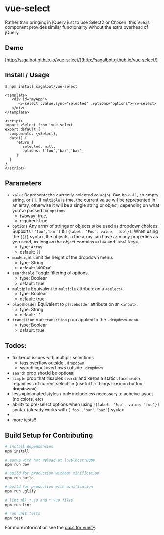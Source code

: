 # vue-select

Rather than bringing in jQuery just to use Select2 or Chosen, this Vue.js component provides similar functionality without the extra overhead of jQuery.

## Demo
[http://sagalbot.github.io/vue-select/](http://sagalbot.github.io/vue-select/)

## Install / Usage
``` bash
$ npm install sagalbot/vue-select
```

```
<template>
   <div id="myApp">
      <v-select :value.sync="selected" :options="options"></v-select>
   </div>
</template>

<script>
import vSelect from 'vue-select'
export default {
  components: {vSelect},
  data() {
     return {
        selected: null,
        options: ['foo','bar','baz']
     }
  }
}
</script>
```

## Parameters
- `value` Represents the currently selected value(s). Can be `null`, an empty string, or `[]`. If `multiple` is true, the current value will be represented in an array, otherwise it will be a single string or object, depending on what you've passed for `options`.
	- twoway: true,
  - required: true
- `options` Any array of strings or objects to be used as dropdown choices. Supports `['foo','bar']` & `[{label: 'Foo', value: 'foo'}]`. When using the `[{}]` syntax, the objects in the array can have as many properties as you need, as long as the object contains `value` and `label` keys.
	- type: `Array`
  - default: `[]`
- `maxHeight` Limit the height of the dropdown menu.
	- type: String
	- default: '400px' 	
- `searchable` Toggle filtering of options.
	- type: Boolean
	- default: true 	
- `multiple` Equivalent to `multiple` attribute on a `<select>`.
	- type: Boolean
	- default: true
- `placeholder` Equivalent to `placeholder` attribute on an `<input>`.
	- type: String
	- default: ' '
- `transition` Vue `transition` prop applied to the `.dropdown-menu`.
	- type: Boolean
	- default: true

## Todos:
- fix layout issues with multiple selections
	- tags overflow outside `.dropdown`
	- search input overflows outside `.dropdown`
- `search` prop should be optional
- `simple` prop that disables `search` and keeps a static `placeholder` regardless of current selection (useful for things like icon button dropdowns)
- less opinionated styles / only include css necessary to acheive layout (no colors, etc)
- ability to pre-select options when using `[{label: 'Foo', value: 'foo'}]` syntax (already works with `['foo','bar','baz']` syntax
-
- more tests!!


## Build Setup for Contributing

``` bash
# install dependencies
npm install

# serve with hot reload at localhost:8080
npm run dev

# build for production without minification
npm run build

# build for production with minification
npm run uglify

# lint all *.js and *.vue files
npm run lint

# run unit tests
npm test
```

For more information see the [docs for vueify](https://github.com/vuejs/vueify).
